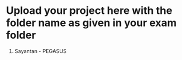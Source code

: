 # Upload your project here with the folder name as given in your exam folder

1. Sayantan - PEGASUS
